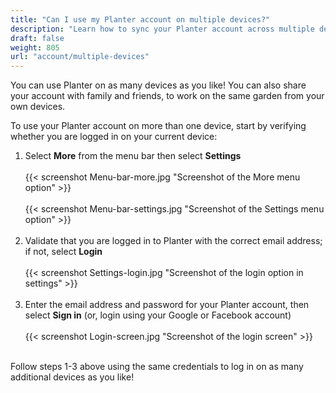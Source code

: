 ```yaml
---
title: "Can I use my Planter account on multiple devices?"
description: "Learn how to sync your Planter account across multiple devices"
draft: false
weight: 805
url: "account/multiple-devices"
---
```


You can use Planter on as many devices as you like! You can also share your account with family and friends, to work on the same garden from your own devices.

To use your Planter account on more than one device, start by verifying whether you are logged in on your current device:
1. Select **More** from the menu bar then select **Settings**<br /><br />
{{< screenshot Menu-bar-more.jpg "Screenshot of the More menu option" >}}<br /><br />
{{< screenshot Menu-bar-settings.jpg "Screenshot of the Settings menu option" >}}<br /><br />
3. Validate that you are logged in to Planter with the correct email address; if not, select **Login**<br /><br />
{{< screenshot Settings-login.jpg "Screenshot of the login option in settings" >}}<br /><br />
4. Enter the email address and password for your Planter account, then select **Sign in** (or, login using your Google or Facebook account)
<br /><br />
{{< screenshot Login-screen.jpg "Screenshot of the login screen" >}}<br /><br />

Follow steps 1-3 above using the same credentials to log in on as many additional devices as you like!
